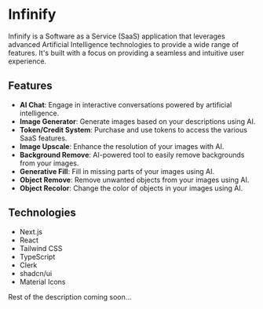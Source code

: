 # Infinify

Infinify is a Software as a Service (SaaS) application that leverages advanced Artificial Intelligence technologies to provide a wide range of features. It's built with a focus on providing a seamless and intuitive user experience.

## Features

- **AI Chat**: Engage in interactive conversations powered by artificial intelligence.
- **Image Generator**: Generate images based on your descriptions using AI.
- **Token/Credit System**: Purchase and use tokens to access the various SaaS features.
- **Image Upscale**: Enhance the resolution of your images with AI.
- **Background Remove**: AI-powered tool to easily remove backgrounds from your images.
- **Generative Fill**: Fill in missing parts of your images using AI.
- **Object Remove**: Remove unwanted objects from your images using AI.
- **Object Recolor**: Change the color of objects in your images using AI.

## Technologies

- Next.js
- React
- Tailwind CSS
- TypeScript
- Clerk
- shadcn/ui
- Material Icons


Rest of the description coming soon...